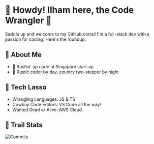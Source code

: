 # 🤠 Howdy! Ilham here, the Code Wrangler 🐴

Saddle up and welcome to my GitHub corral! I'm a full-stack dev with a passion for coding. Here's the roundup:

## 🐎 About Me

- 🔭 Rustlin' up code at Singapore start-up
- 🌵 Rustic coder by day, country two-stepper by night

## 🌵 Tech Lasso

- Wrangling Languages: JS & TS
- Cowboy Code Editors: VS Code all the way!
- Wanted Dead or Alive: AWS Cloud

## 🤠 Trail Stats

![Commits](https://img.shields.io/github/last-commit/ilhamfadllah/rss-news-to-json-node-sdk?style=for-the-badge)

